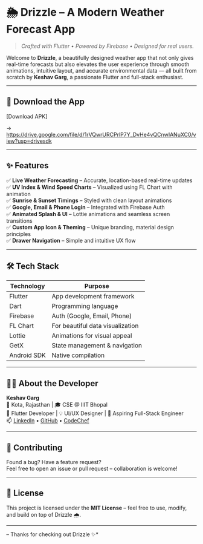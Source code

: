 # 🌦️ Drizzle – A Modern Weather Forecast App

> *Crafted with Flutter • Powered by Firebase • Designed for real users.*

Welcome to **Drizzle**, a beautifully designed weather app that not only gives real-time forecasts but also elevates the user experience through smooth animations, intuitive layout, and accurate environmental data — all built from scratch by **Keshav Garg**, a passionate Flutter and full-stack enthusiast.

---

## 📲 Download the App

[Download APK]

-> https://drive.google.com/file/d/1rVQwrURCPrlP7Y_DvHe4vQCnwIANuXC0/view?usp=drivesdk

---

## ✨ Features

✅ **Live Weather Forecasting** – Accurate, location-based real-time updates  
✅ **UV Index & Wind Speed Charts** – Visualized using FL Chart with animation  
✅ **Sunrise & Sunset Timings** – Styled with clean layout animations  
✅ **Google, Email & Phone Login** – Integrated with Firebase Auth  
✅ **Animated Splash & UI** – Lottie animations and seamless screen transitions  
✅ **Custom App Icon & Theming** – Unique branding, material design principles  
✅ **Drawer Navigation** – Simple and intuitive UX flow

---

## 🛠️ Tech Stack

| Technology  | Purpose                         |
|-------------|----------------------------------|
| Flutter     | App development framework        |
| Dart        | Programming language             |
| Firebase    | Auth (Google, Email, Phone)      |
| FL Chart    | For beautiful data visualization |
| Lottie      | Animations for visual appeal     |
| GetX        | State management & navigation    |
| Android SDK | Native compilation               |

---

## 👨‍💻 About the Developer

**Keshav Garg**  
📍 Kota, Rajasthan | 🎓 CSE @ IIIT Bhopal  
💼 Flutter Developer | 💡 UI/UX Designer | 🚀 Aspiring Full-Stack Engineer  
📫 [LinkedIn](https://www.linkedin.com/in/keshavgarg8605) • [GitHub](https://github.com/Keshav8605) • [CodeChef](https://www.codechef.com/users/keshavgarg8605)

---

## 🤝 Contributing

Found a bug? Have a feature request?  
Feel free to open an issue or pull request – collaboration is welcome!

---

## 📃 License

This project is licensed under the **MIT License** – feel free to use, modify, and build on top of Drizzle 🌧️.

---

 – Thanks for checking out Drizzle ✨*


